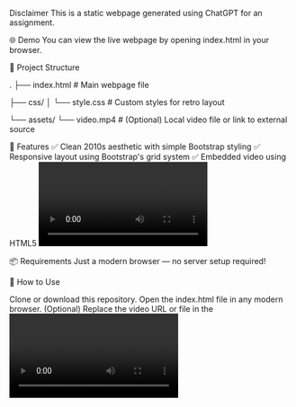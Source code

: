 Disclaimer
This is a static webpage generated using ChatGPT for an assignment.

🌐 Demo
You can view the live webpage by opening index.html in your browser.

📁 Project Structure

.
├── index.html         # Main webpage file

├── css/
│   └── style.css      # Custom styles for retro layout

└── assets/
    └── video.mp4      # (Optional) Local video file or link to external source

🚀 Features
✅ Clean 2010s aesthetic with simple Bootstrap styling
✅ Responsive layout using Bootstrap's grid system
✅ Embedded video using HTML5 <video> tag or YouTube iframe
✅ Placeholder text using Lorem Ipsum
✅ Lightweight and fast loading

📦 Requirements
Just a modern browser — no server setup required!

🔧 How to Use

Clone or download this repository.
Open the index.html file in any modern browser.
(Optional) Replace the video URL or file in the <video> or <iframe> tag.
Customize the style.css file if you'd like to change the theme or layout.

🎨 Customization

You can update the colors, fonts, or layout in style.css.
Update content text by editing the index.html.
To change the video, replace the link or source path inside the <video> or <iframe> tag.

📝 License

This project is free to use and modify — no license attached.
